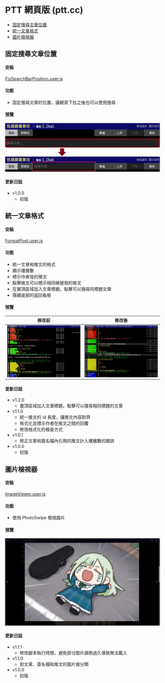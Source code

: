 # PTT 網頁版 (ptt.cc)

* [固定搜尋文章位置](#固定搜尋文章位置)
* [統一文章格式](#統一文章格式)
* [圖片檢視器](#圖片檢視器)

## 固定搜尋文章位置

#### 安裝

[FixSearchBarPosition.user.js](https://github.com/Sayuki2123/user-scripts/raw/main/PTT/FixSearchBarPosition.user.js)

#### 功能

* 固定搜尋文章的位置，讓網頁下拉之後也可以使用搜尋

#### 預覽

![搜尋文章](assets/fix-search-bar-position.jpg)

#### 更新日誌

* v1.0.0
  * 初版

## 統一文章格式

#### 安裝

[FormatPost.user.js](https://github.com/Sayuki2123/user-scripts/raw/main/PTT/FormatPost.user.js)

#### 功能

* 統一文章和推文的格式
* 顯示樓層數
* 標示作者發的推文
* 點擊推文可以標示相同帳號發的推文
* 在置頂區域加入文章標題，點擊可以搜尋同標題文章
* 隱藏底部的返回看板

#### 預覽

| 修改前 | 修改後 |
| ------ | ------ |
| ![修改前](assets/format-post_before.jpg) | ![修改後](assets/format-post_after.jpg) |

#### 更新日誌

* v1.2.0
  * 置頂區域加入文章標題，點擊可以搜尋相同標題的文章
* v1.1.0
  * 統一推文的 id 長度，讓推文內容對齊
  * 格式化並標示作者在推文之間的回覆
  * 修改格式化的檢查方式
* v1.0.1
  * 修正文章和簽名檔內引用的推文計入樓層數的錯誤
* v1.0.0
  * 初版

## 圖片檢視器

#### 安裝

[ImageViewer.user.js](https://github.com/Sayuki2123/user-scripts/raw/main/PTT/ImageViewer.user.js)

#### 功能

* 使用 PhotoSwipe 檢視圖片

#### 預覽

![圖片檢視器](assets/image-viewer.jpg)

#### 更新日誌

* v1.1.1
  * 修改腳本執行時間，避免部分圖片讀取過久導致無法載入
* v1.1.0
  * 對文章、簽名檔和推文的圖片做分類
* v1.0.0
  * 初版
